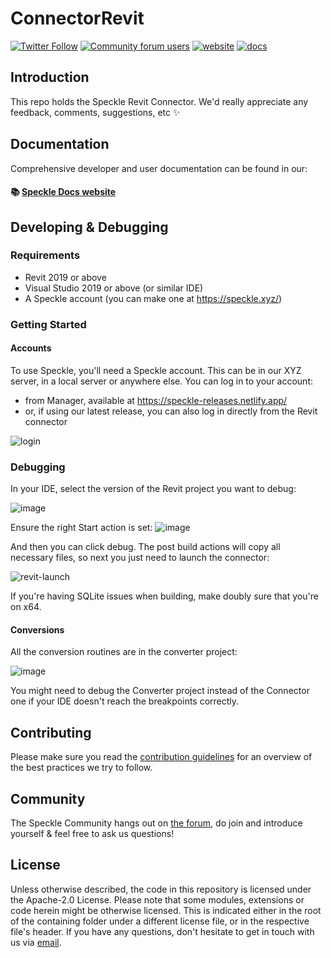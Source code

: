 # ConnectorRevit

[![Twitter Follow](https://img.shields.io/twitter/follow/SpeckleSystems?style=social)](https://twitter.com/SpeckleSystems) [![Community forum users](https://img.shields.io/discourse/users?server=https%3A%2F%2Fdiscourse.speckle.works&style=flat-square&logo=discourse&logoColor=white)](https://discourse.speckle.works) [![website](https://img.shields.io/badge/https://-speckle.systems-royalblue?style=flat-square)](https://speckle.systems) [![docs](https://img.shields.io/badge/docs-speckle.guide-orange?style=flat-square&logo=read-the-docs&logoColor=white)](https://speckle.guide/dev/)

## Introduction

This repo holds the Speckle Revit Connector. We'd really appreciate any feedback, comments, suggestions, etc ✨

## Documentation

Comprehensive developer and user documentation can be found in our:

#### 📚 [Speckle Docs website](https://speckle.guide/dev/)

## Developing & Debugging

### Requirements

- Revit 2019 or above
- Visual Studio 2019 or above (or similar IDE)
- A Speckle account (you can make one at https://speckle.xyz/)

### Getting Started

#### Accounts

To use Speckle, you'll need a Speckle account. This can be in our XYZ server, in a local server or anywhere else.
You can log in to your account:
- from Manager, available at https://speckle-releases.netlify.app/
- or, if using our latest release, you can also log in directly from the Revit connector

![login](https://user-images.githubusercontent.com/2679513/159454529-6b85eb3b-e964-4b39-87ba-286799771e3d.gif)


### Debugging

In your IDE, select the version of the Revit project you want to debug:

![image](https://user-images.githubusercontent.com/2679513/159453238-c4ef1203-0ab5-4193-83a2-7a4a0ba0506e.png)

Ensure the right Start action is set:
![image](https://user-images.githubusercontent.com/2679513/159453340-5055cf3d-6db8-4e80-8374-9d73d2b04427.png)

And then you can click debug. The post build actions will copy all necessary files, so next you just need to launch the connector:

![revit-launch](https://user-images.githubusercontent.com/2679513/159453862-2efd62b4-a881-4967-ace1-5298a40ffd0a.gif)

If you're having SQLite issues when building, make doubly sure that you're on x64.

#### Conversions

All the conversion routines are in the converter project:

![image](https://user-images.githubusercontent.com/2679513/159454133-999cc8ed-2568-4780-8a33-5aee628428dc.png)

You might need to debug the Converter project instead of the Connector one if your IDE doesn't reach the breakpoints correctly.

## Contributing

Please make sure you read the [contribution guidelines](.github/CONTRIBUTING.md) for an overview of the best practices we try to follow.

## Community

The Speckle Community hangs out on [the forum](https://discourse.speckle.works), do join and introduce yourself & feel free to ask us questions!

## License

Unless otherwise described, the code in this repository is licensed under the Apache-2.0 License. Please note that some modules, extensions or code herein might be otherwise licensed. This is indicated either in the root of the containing folder under a different license file, or in the respective file's header. If you have any questions, don't hesitate to get in touch with us via [email](mailto:hello@speckle.systems).

